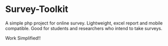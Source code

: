 # Survey-Toolkit
A simple php project for online survey. Lightweight, excel report and mobile compatible. Good for students and researchers who intend to take surveys.

Work Simplified!!
